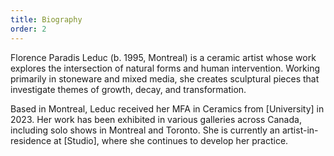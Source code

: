 ```yaml
---
title: Biography
order: 2
---
```

Florence Paradis Leduc (b. 1995, Montreal) is a ceramic artist whose work explores the intersection of natural forms and human intervention. Working primarily in stoneware and mixed media, she creates sculptural pieces that investigate themes of growth, decay, and transformation.

Based in Montreal, Leduc received her MFA in Ceramics from [University] in 2023. Her work has been exhibited in various galleries across Canada, including solo shows in Montreal and Toronto. She is currently an artist-in-residence at [Studio], where she continues to develop her practice.